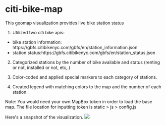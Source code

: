 # citi-bike-map
This geomap visualization provides live bike station status

1. Utilized two citi bike apis:<br>
<ul>
<li>bike station information: https://gbfs.citibikenyc.com/gbfs/en/station_information.json</li>
<li>station status:https://gbfs.citibikenyc.com/gbfs/en/station_status.json</li>
</ul>

2. Categorized stations by the number of bike available and status (renting or not, installed or not, etc,.)

3. Color-coded and applied special markers to each category of stations.

4. Created legend with matching colors to the map and the number of each station.

Note: You would need your own MapBox token in order to load the base map. The file location for inputting token is static > js > config.js
<br>

Here's a snapshot of the visualization.
<img src="final_product.png">
